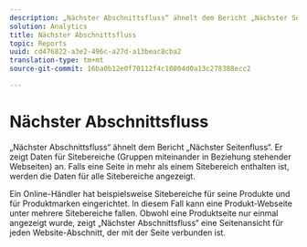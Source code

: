 ```yaml
---
description: „Nächster Abschnittsfluss“ ähnelt dem Bericht „Nächster Seitenfluss“. Er zeigt Daten für Sitebereiche (Gruppen miteinander in Beziehung stehender Webseiten) an. Falls eine Seite in mehr als einem Sitebereich enthalten ist, werden die Daten für alle Sitebereiche angezeigt.
solution: Analytics
title: Nächster Abschnittsfluss
topic: Reports
uuid: cd476822-a3e2-496c-a27d-a13beac8cba2
translation-type: tm+mt
source-git-commit: 16ba0b12e0f70112f4c10804d0a13c278388ecc2

---
```



# Nächster Abschnittsfluss

„Nächster Abschnittsfluss“ ähnelt dem Bericht „Nächster Seitenfluss“. Er zeigt Daten für Sitebereiche (Gruppen miteinander in Beziehung stehender Webseiten) an. Falls eine Seite in mehr als einem Sitebereich enthalten ist, werden die Daten für alle Sitebereiche angezeigt.

Ein Online-Händler hat beispielsweise Sitebereiche für seine Produkte und für Produktmarken eingerichtet. In diesem Fall kann eine Produkt-Webseite unter mehrere Sitebereiche fallen. Obwohl eine Produktseite nur einmal angezeigt wurde, zeigt „Nächster Abschnittsfluss“ eine Seitenansicht für jeden Website-Abschnitt, der mit der Seite verbunden ist.
